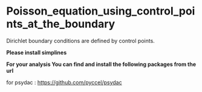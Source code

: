 # Poisson_equation_using_control_points_at_the_boundary
Dirichlet boundary conditions are defined by control points.

**Please install simplines**

**For your analysis You can find and install the following packages from the url**

for psydac : https://github.com/pyccel/psydac

